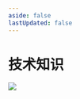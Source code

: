```yaml
---
aside: false
lastUpdated: false
---
```


# 技术知识
![](https://cdn.nlark.com/yuque/0/2023/jpeg/743297/1678612685942-f82fd559-8944-4c39-8180-b634747bad25.jpeg)